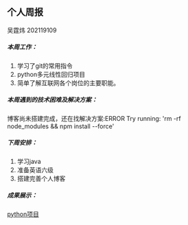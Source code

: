 ## 个人周报

吴霆炜 202119109

##### 本周工作：

1. 学习了git的常用指令
2. python多元线性回归项目
3. 简单了解互联网各个岗位的主要职能。

##### 本周遇到的技术困难及解决方案：

博客尚未搭建完成，还在找解决方案:ERROR Try running: 'rm -rf node_modules && npm install --force'

##### 下周安排：

1. 学习java
2. 准备英语六级
3. 搭建完善个人博客

##### 成果展示：
[python项目](https://gitee.com/Zhuoshi--Li/Project-for-homework4)




